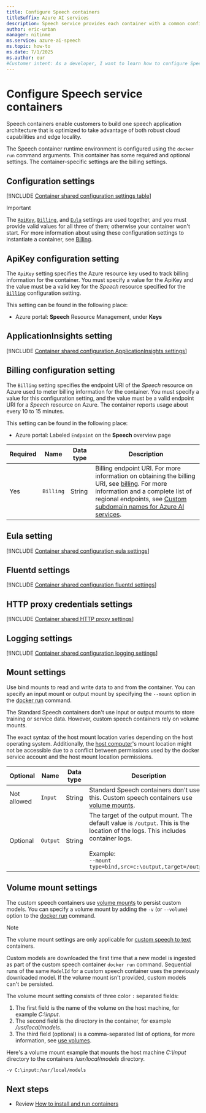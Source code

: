 ```yaml
---
title: Configure Speech containers
titleSuffix: Azure AI services
description: Speech service provides each container with a common configuration framework, so that you can easily configure and manage storage, logging, and security settings for your containers.
author: eric-urban
manager: nitinme
ms.service: azure-ai-speech
ms.topic: how-to
ms.date: 7/1/2025
ms.author: eur
#Customer intent: As a developer, I want to learn how to configure Speech containers.
---
```


# Configure Speech service containers

Speech containers enable customers to build one speech application architecture that is optimized to take advantage of both robust cloud capabilities and edge locality. 

The Speech container runtime environment is configured using the `docker run` command arguments. This container has some required and optional settings. The container-specific settings are the billing settings.

## Configuration settings

[!INCLUDE [Container shared configuration settings table](../includes/cognitive-services-containers-configuration-shared-settings-table.md)]

> [!IMPORTANT]
> The [`ApiKey`](#apikey-configuration-setting), [`Billing`](#billing-configuration-setting), and [`Eula`](#eula-setting) settings are used together, and you must provide valid values for all three of them; otherwise your container won't start. For more information about using these configuration settings to instantiate a container, see [Billing](speech-container-overview.md#billing).

## ApiKey configuration setting

The `ApiKey` setting specifies the Azure resource key used to track billing information for the container. You must specify a value for the ApiKey and the value must be a valid key for the _Speech_ resource specified for the [`Billing`](#billing-configuration-setting) configuration setting.

This setting can be found in the following place:

- Azure portal: **Speech** Resource Management, under **Keys**

## ApplicationInsights setting

[!INCLUDE [Container shared configuration ApplicationInsights settings](../includes/cognitive-services-containers-configuration-shared-settings-application-insights.md)]

## Billing configuration setting

The `Billing` setting specifies the endpoint URI of the _Speech_ resource on Azure used to meter billing information for the container. You must specify a value for this configuration setting, and the value must be a valid endpoint URI for a _Speech_ resource on Azure. The container reports usage about every 10 to 15 minutes.

This setting can be found in the following place:

- Azure portal: Labeled `Endpoint` on the **Speech** overview page

| Required | Name | Data type | Description |
| -------- | ---- | --------- | ----------- |
| Yes | `Billing` | String | Billing endpoint URI. For more information on obtaining the billing URI, see [billing](speech-container-overview.md#billing). For more information and a complete list of regional endpoints, see [Custom subdomain names for Azure AI services](../cognitive-services-custom-subdomains.md). |

## Eula setting

[!INCLUDE [Container shared configuration eula settings](../includes/cognitive-services-containers-configuration-shared-settings-eula.md)]

## Fluentd settings

[!INCLUDE [Container shared configuration fluentd settings](../includes/cognitive-services-containers-configuration-shared-settings-fluentd.md)]

## HTTP proxy credentials settings

[!INCLUDE [Container shared HTTP proxy settings](../includes/cognitive-services-containers-configuration-shared-settings-http-proxy.md)]

## Logging settings

[!INCLUDE [Container shared configuration logging settings](../includes/cognitive-services-containers-configuration-shared-settings-logging.md)]

## Mount settings

Use bind mounts to read and write data to and from the container. You can specify an input mount or output mount by specifying the `--mount` option in the [docker run](https://docs.docker.com/engine/reference/commandline/run/) command.

The Standard Speech containers don't use input or output mounts to store training or service data. However, custom speech containers rely on volume mounts.

The exact syntax of the host mount location varies depending on the host operating system. Additionally, the [host computer](speech-container-howto.md#host-computer-requirements-and-recommendations)'s mount location might not be accessible due to a conflict between permissions used by the docker service account and the host mount location permissions.

| Optional | Name | Data type | Description |
| -------- | ---- | --------- | ----------- |
| Not allowed | `Input` | String | Standard Speech containers don't use this. Custom speech containers use [volume mounts](#volume-mount-settings).                                                                                    |
| Optional | `Output` | String | The target of the output mount. The default value is `/output`. This is the location of the logs. This includes container logs. <br><br>Example:<br>`--mount type=bind,src=c:\output,target=/output` |

## Volume mount settings

The custom speech containers use [volume mounts](https://docs.docker.com/storage/volumes/) to persist custom models. You can specify a volume mount by adding the `-v` (or `--volume`) option to the [docker run](https://docs.docker.com/engine/reference/commandline/run/) command.

> [!NOTE]
> The volume mount settings are only applicable for [custom speech to text](speech-container-cstt.md) containers. 

Custom models are downloaded the first time that a new model is ingested as part of the custom speech container `docker run` command. Sequential runs of the same `ModelId` for a custom speech container uses the previously downloaded model. If the volume mount isn't provided, custom models can't be persisted.

The volume mount setting consists of three color `:` separated fields:

1. The first field is the name of the volume on the host machine, for example _C:\input_.
2. The second field is the directory in the container, for example _/usr/local/models_.
3. The third field (optional) is a comma-separated list of options, for more information, see [use volumes](https://docs.docker.com/storage/volumes/).

Here's a volume mount example that mounts the host machine _C:\input_ directory to the containers _/usr/local/models_ directory.

```bash
-v C:\input:/usr/local/models
```


## Next steps

- Review [How to install and run containers](speech-container-howto.md)



